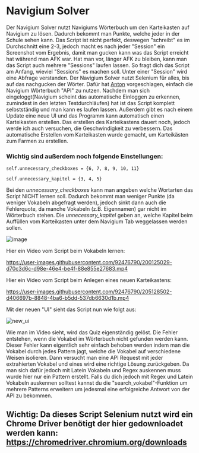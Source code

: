 # Navigium Solver
Der Navigium Solver nutzt Navigiums Wörterbuch um den Karteikasten auf Navigium zu lösen. Dadurch bekommt man Punkte, welche jeder in der Schule sehen kann. Das Script ist nicht perfekt, deswegen "schreibt" es im Durchschnitt eine 2-3, jedoch macht es nach jeder "Session" ein Screenshot vom Ergebnis, damit man gucken kann was das Script erreicht hat während man AFK war. Hat man vor, länger AFK zu bleiben, kann man das Script auch mehrere "Sessions" laufen lassen. So fragt dich das Script am Anfang, wieviel "Sessions" es machen soll. Unter einer "Session" wird eine Abfrage verstanden. Der Navigium Solver nutzt Selenium für alles, bis auf das nachgucken der Wörter. Dafür hat [Anton](https://github.com/xImAnton) vorgeschlagen, einfach die Navigium Wörterbuch "API" zu nutzen. 
Nachdem man sich eingeloggt(Navigium scheint das automatische Einloggen zu erkennen, zumindest in den letzten Testdurchläufen) hat ist das Script komplett selbstständig und man kann es laufen lassen. Außerdem gibt es nach einem Update eine neue UI und das Programm kann automatisch einen Karteikasten erstellen. Das erstellen des Karteikastens dauert noch, jedoch werde ich auch versuchen, die Geschwindigkeit zu verbessern. Das automatische Erstellen vom Karteikasten wurde gemacht, um Karteikästen zum Farmen zu erstellen.

### Wichtig sind außerdem noch folgende Einstellungen: 

```self.unnecessary_checkboxes = {6, 7, 8, 9, 10, 11}```

```self.unnecessary_kapitel = {3, 4, 5}```

Bei den *unnecessary_checkboxes* kann man angeben welche Wortarten das Script NICHT lernen soll. Dadurch bekommt man weniger Punkte (da weniger Vokabeln abgefragt werden), jedoch sinkt dann auch die Fehlerquote, da manche Vokabeln (z.B. Eigennamen) gar nicht im Wörterbuch stehen.
Die *unnecessary_kapitel* geben an, welche Kapitel beim Auffüllen vom Karteikasten unter dem Navigium Tab weggelassen werden sollen.

![image](https://user-images.githubusercontent.com/92476790/196914662-d08a1302-97a5-4d6f-a481-5113b48b8cbe.png)

Hier ein Video vom Script beim Vokabeln lernen:

https://user-images.githubusercontent.com/92476790/200125029-d70c3d6c-d98e-46e4-be4f-88e855e27683.mp4

Hier ein Video vom Script beim Anlegen eines neuen Karteikastens:

https://user-images.githubusercontent.com/92476790/205128502-d406697b-8848-4ba6-b5dd-537db6630d1b.mp4

Mit der neuen "UI" sieht das Script nun wie folgt aus:

![new_ui](https://user-images.githubusercontent.com/92476790/205127123-edc50c9b-f020-4a63-a808-fed87b280208.PNG)

Wie man im Video sieht, wird das Quiz eigenständig gelöst. Die Fehler entstehen, wenn die Vokabel im Wörterbuch nicht gefunden werden kann. Dieser Fehler kann eigentlich sehr einfach behoben werden indem man die Vokabel durch jedes Pattern jagt, welche die Vokabel auf verschiedene Weisen isolieren. Dann versucht man eine API Request mit jeder extrahierten Vokabel und eines wird eine richtige Lösung zurückgeben. Da man sich dafür jedoch mit Latein Vokabeln und Regex auskennen muss wurde hier nur ein Pattern erstellt. Falls du dich jedoch mit Regex und Latein Vokabeln auskennen solltest kannst du die "search_vokabel"-Funktion um mehrere Patterns erweitern um jedesmal eine erfolgreiche Antwort von der API zu bekommen.

## Wichtig: Da dieses Script Selenium nutzt wird ein Chrome Driver benötigt der hier gedownloadet werden kann: https://chromedriver.chromium.org/downloads
